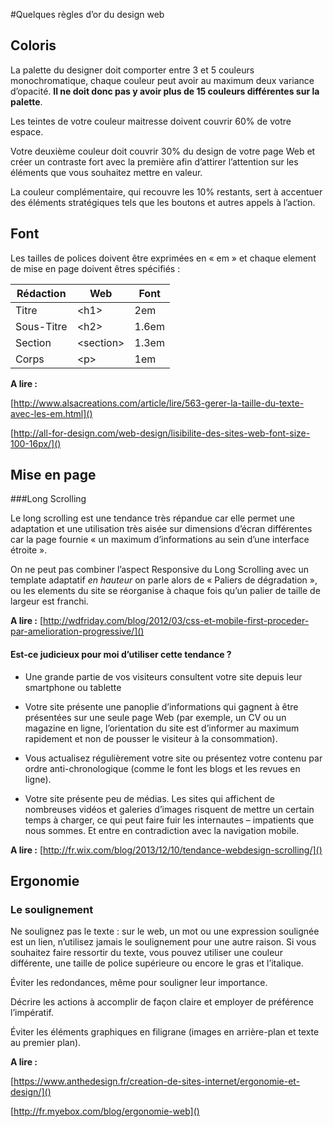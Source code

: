 #Quelques règles d’or du design web


## Coloris

La palette du designer doit comporter entre 3 et 5 couleurs monochromatique, chaque couleur peut avoir au maximum deux variance d’opacité. **Il ne doit donc pas y avoir plus de 15 couleurs différentes sur la palette**.

Les teintes de votre couleur maitresse doivent couvrir 60% de votre espace.

Votre deuxième couleur doit couvrir 30% du design de votre page Web et créer un contraste fort avec la première afin d’attirer l’attention sur les éléments que vous souhaitez mettre en valeur.

La couleur complémentaire, qui recouvre les 10% restants, sert à accentuer des éléments stratégiques tels que les boutons et autres appels à l’action.

## Font

Les tailles de polices doivent être exprimées en « em » et chaque element de mise en page doivent êtres spécifiés :

|   Rédaction   | Web        |    Font        |
|-------------- | ---------- | -------------- |
| Titre         | \<h1>      | 2em            |
| Sous-Titre    | \<h2>      | 1.6em          |
| Section       | \<section> | 1.3em          |
| Corps         | \<p>       | 1em            |

**A lire :**

[http://www.alsacreations.com/article/lire/563-gerer-la-taille-du-texte-avec-les-em.html]()

[http://all-for-design.com/web-design/lisibilite-des-sites-web-font-size-100-16px/]()

## Mise en page

###Long Scrolling

Le long scrolling est une tendance très répandue car elle permet une adaptation et une utilisation très aisée sur dimensions d’écran différentes car la page fournie « un maximum d’informations au sein d’une interface étroite ». 

On ne peut pas combiner l’aspect Responsive du  Long Scrolling avec un template adaptatif *en hauteur* on parle alors de « Paliers de dégradation », ou les elements du site se réorganise à chaque fois qu’un palier de taille de largeur est franchi.


**A lire :** [http://wdfriday.com/blog/2012/03/css-et-mobile-first-proceder-par-amelioration-progressive/]()

#### Est-ce judicieux pour moi d’utiliser cette tendance ?

- Une grande partie de vos visiteurs consultent votre site depuis leur smartphone ou tablette

- Votre site présente une panoplie d’informations qui gagnent à être présentées sur une seule page Web (par exemple, un CV ou un magazine en ligne, l’orientation du site est d’informer au maximum rapidement et non de pousser le visiteur à la consommation).

- Vous actualisez régulièrement votre site ou présentez votre contenu par ordre anti-chronologique (comme le font les blogs et les revues en ligne).

- Votre site présente peu de médias. Les sites qui affichent de nombreuses vidéos et galeries d’images risquent de mettre un certain temps à charger, ce qui peut faire fuir les internautes – impatients que nous sommes. Et entre en contradiction avec la navigation mobile.

**A lire :**
[http://fr.wix.com/blog/2013/12/10/tendance-webdesign-scrolling/]()

## Ergonomie

### Le soulignement

Ne soulignez pas le texte : sur le web, un mot ou une expression soulignée est un lien, n’utilisez jamais le soulignement pour une autre raison. Si vous souhaitez faire ressortir du texte, vous pouvez utiliser une  couleur différente, une taille de police supérieure ou encore le gras et l’italique.

Éviter les redondances, même pour souligner leur importance.

Décrire les actions à accomplir de façon claire et employer de préférence l’impératif.

Éviter les éléments graphiques en filigrane (images en arrière-plan et texte au premier plan).

**A lire :**

[https://www.anthedesign.fr/creation-de-sites-internet/ergonomie-et-design/]()

[http://fr.myebox.com/blog/ergonomie-web]()